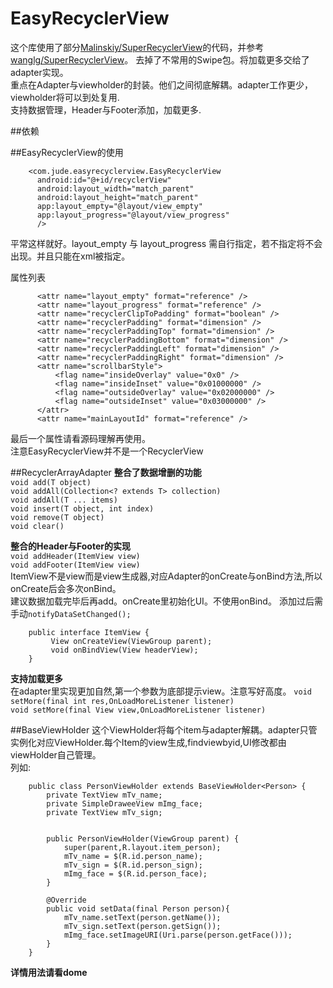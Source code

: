 # EasyRecyclerView
这个库使用了部分[Malinskiy/SuperRecyclerView](https://github.com/Malinskiy/SuperRecyclerView)的代码，并参考[wanglg/SuperRecyclerView](https://github.com/wanglg/SuperRecyclerView)。
去掉了不常用的Swipe包。将加载更多交给了adapter实现。  
重点在Adapter与viewholder的封装。他们之间彻底解耦。adapter工作更少，viewholder将可以到处复用.  
支持数据管理，Header与Footer添加，加载更多.  


##依赖

##EasyRecyclerView的使用

        <com.jude.easyrecyclerview.EasyRecyclerView
          android:id="@+id/recyclerView"
          android:layout_width="match_parent"
          android:layout_height="match_parent"
          app:layout_empty="@layout/view_empty"
          app:layout_progress="@layout/view_progress"
          />

平常这样就好。layout_empty 与 layout_progress 需自行指定，若不指定将不会出现。并且只能在xml被指定。

属性列表

          <attr name="layout_empty" format="reference" />
          <attr name="layout_progress" format="reference" />
          <attr name="recyclerClipToPadding" format="boolean" />
          <attr name="recyclerPadding" format="dimension" />
          <attr name="recyclerPaddingTop" format="dimension" />
          <attr name="recyclerPaddingBottom" format="dimension" />
          <attr name="recyclerPaddingLeft" format="dimension" />
          <attr name="recyclerPaddingRight" format="dimension" />
          <attr name="scrollbarStyle">
              <flag name="insideOverlay" value="0x0" />
              <flag name="insideInset" value="0x01000000" />
              <flag name="outsideOverlay" value="0x02000000" />
              <flag name="outsideInset" value="0x03000000" />
          </attr>
          <attr name="mainLayoutId" format="reference" />

最后一个属性请看源码理解再使用。  
注意EasyRecyclerView并不是一个RecyclerView

##RecyclerArrayAdapter<T>
**整合了数据增删的功能**  
`void add(T object) `  
`void addAll(Collection<? extends T> collection)`  
`void addAll(T ... items) `  
`void insert(T object, int index)`  
`void remove(T object)`  
`void clear()`  
  
**整合的Header与Footer的实现**  
`void addHeader(ItemView view)`  
`void addFooter(ItemView view)`  
ItemView不是view而是view生成器,对应Adapter的onCreate与onBind方法,所以onCreate后会多次onBind。  
建议数据加载完毕后再add。onCreate里初始化UI。不使用onBind。
添加过后需手动`notifyDataSetChanged();`

        public interface ItemView {
             View onCreateView(ViewGroup parent);
             void onBindView(View headerView);
        }


**支持加载更多**  
在adapter里实现更加自然,第一个参数为底部提示view。注意写好高度。
`void setMore(final int res,OnLoadMoreListener listener)`  
`void setMore(final View view,OnLoadMoreListener listener)`  


##BaseViewHolder<M>
这个ViewHolder将每个item与adapter解耦。adapter只管实例化对应ViewHolder.每个Item的view生成,findviewbyid,UI修改都由viewHolder自己管理。  
列如:

        public class PersonViewHolder extends BaseViewHolder<Person> {
            private TextView mTv_name;
            private SimpleDraweeView mImg_face;
            private TextView mTv_sign;
        
        
            public PersonViewHolder(ViewGroup parent) {
                super(parent,R.layout.item_person);
                mTv_name = $(R.id.person_name);
                mTv_sign = $(R.id.person_sign);
                mImg_face = $(R.id.person_face);
            }
        
            @Override
            public void setData(final Person person){
                mTv_name.setText(person.getName());
                mTv_sign.setText(person.getSign());
                mImg_face.setImageURI(Uri.parse(person.getFace()));
            }
        }


**详情用法请看dome**






